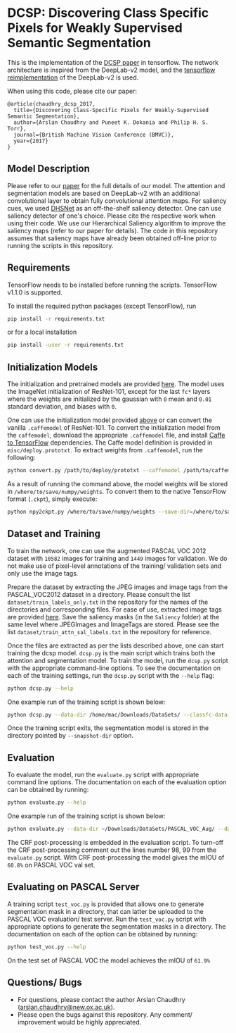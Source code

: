 # DCSP: Discovering Class Specific Pixels for Weakly Supervised Semantic Segmentation

This is the implementation of the [DCSP paper](https://arxiv.org/abs/1707.05821) in tensorflow. The network architecture is inspired from the DeepLab-v2 model, and the [tensorflow reimplementation](https://github.com/DrSleep/tensorflow-deeplab-resnet) of the DeepLab-v2 is used. 

When using this code, please cite our paper:

    @article{chaudhry_dcsp_2017,
      title={Discovering Class-Specific Pixels for Weakly-Supervised Semantic Segmentation},
      author={Arslan Chaudhry and Puneet K. Dokania and Philip H. S. Torr},
      journal={British Machine Vision Conference (BMVC)},
      year={2017}
    }

## Model Description

Please refer to our [paper](https://arxiv.org/abs/1707.05821) for the full details of our model. The attention and segmentation models are based on DeepLab-v2 with an additional convolutional layer to obtain fully convolutional attention maps. For saliency cues, we used [DHSNet](https://drive.google.com/file/d/0B1sbejbIJIW3RlJJY1NNNkFydEU/view) as an off-the-shelf saliency detector. One can use saliency detector of one's choice. Please cite the respective work when using their code. We use our Hierarchical Saliency algorithm to improve the saliency maps (refer to our paper for details). The code in this repository assumes that saliency maps have already been obtained off-line prior to running the scripts in this repository. 


## Requirements

TensorFlow needs to be installed before running the scripts.
TensorFlow v1.1.0 is supported.

To install the required python packages (except TensorFlow), run
```bash
pip install -r requirements.txt
```
or for a local installation
```bash
pip install -user -r requirements.txt
```

## Initialization Models

The initialization and pretrained models are provided [here](https://www.dropbox.com/sh/po12l7zrrf08l4g/AADOsCh0Gb-mJ1fnwSbE7jIBa?dl=0). The model uses the ImageNet initialization of ResNet-101, except for the last `fc*` layers where the weights are initialized by the gaussian with `0` mean and `0.01` standard deviation, and biases with `0`. 

One can use the initialization model provided [above](https://www.dropbox.com/sh/po12l7zrrf08l4g/AADOsCh0Gb-mJ1fnwSbE7jIBa?dl=0) or can convert the vanilla `.caffemodel` of ResNet-101. To convert the initialization model from the `caffemodel`, download the appropriate `.caffemodel` file, and install [Caffe to TensorFlow](https://github.com/ethereon/caffe-tensorflow) dependencies. The Caffe model definition is provided in `misc/deploy.prototxt`. 
To extract weights from `.caffemodel`, run the following:
```bash
python convert.py /path/to/deploy/prototxt --caffemodel /path/to/caffemodel --data-output-path /where/to/save/numpy/weights
```
As a result of running the command above, the model weights will be stored in `/where/to/save/numpy/weights`. To convert them to the native TensorFlow format (`.ckpt`), simply execute:
```bash
python npy2ckpt.py /where/to/save/numpy/weights --save-dir=/where/to/save/ckpt/weights
```

## Dataset and Training

To train the network, one can use the augmented PASCAL VOC 2012 dataset with `10582` images for training and `1449` images for validation. We do not make use of pixel-level annotations of the training/ validation sets and only use the image tags. 

Prepare the dataset by extracting the JPEG images and image tags from the PASCAL_VOC2012 dataset in a directory. Please consult the list `dataset/train_labels_only.txt` in the repository for the names of the directories and corresponding files. For ease of use, extracted image tags are provided [here](https://www.dropbox.com/sh/po12l7zrrf08l4g/AADOsCh0Gb-mJ1fnwSbE7jIBa?dl=0). Save the saliency masks (in the `Saliency` folder) at the same level where JPEGImages and ImageTags are stored. Please see the list `dataset/train_attn_sal_labels.txt` in the repository for reference. 

Once the files are extracted as per the lists described above, one can start training the dcsp model. `dcsp.py` is the main script which trains both the attention and segmentation model. To train the model, run the `dcsp.py` script with the appropriate command-line options. To see the documentation on each of the training settings, run the `dcsp.py` script with the `--help` flag:
```bash
python dcsp.py --help
```

One example run of the training script is shown below:

```bash
python dcsp.py --data-dir /home/mac/Downloads/DataSets/ --classfc-data-list ./dataset/train_labels_only.txt --segment-data-list ./dataset/train_attn_sal_labels.txt --classfc-steps 30000 --adapt-after 10000 --restore-from /home/mac/Downloads/resnet_pretrained_classification/model.ckpt --attn-snapshot-dir ./snapshots_attn_network --snapshot-dir ./snapshots_segmentation_network
```

Once the training script exits, the segmentation model is stored in the directory pointed by `--snapshot-dir` option. 

## Evaluation

To evaluate the model, run the `evaluate.py` script with appropriate command line options. The documentation on each of the evaluation option can be obtained by running:
```bash
python evaluate.py --help
```
One example run of the training script is shown below:

```bash
python evaluate.py --data-dir ~/Downloads/DataSets/PASCAL_VOC_Aug/ --data-list ./dataset/val.txt --num-steps 1449 --restore-from ./snapshots_segmentation_network/model.ckpt-20000
```

The CRF post-processing is embedded in the evaluation script. To turn-off the CRF post-processing comment out the lines number 98, 99 from the `evaluate.py` script. 
With CRF post-processing the model gives the mIOU of `60.8%` on PASCAL VOC val set.

## Evaluating on PASCAL Server
A training script `test_voc.py` is provided that allows one to generate segmentation mask in a directory, that can latter be uploaded to the PASCAL VOC evaluation/ test server. Run the `test_voc.py` script with appropriate options to generate the segmentation masks in a directory. The documentation on each of the option can be obtained by running:
```bash
python test_voc.py --help
```

On the test set of PASCAL VOC the model achieves the mIOU of `61.9%`
    
## Questions/ Bugs
* For questions, please contact the author Arslan Chaudhry (arslan.chaudhry@new.ox.ac.uk).
* Please open the bugs against this repository. Any comment/ improvement would be highly appreciated. 
